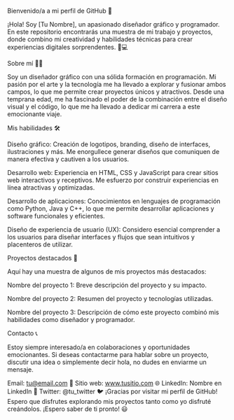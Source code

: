 Bienvenido/a a mi perfil de GitHub 👋

¡Hola! Soy [Tu Nombre], un apasionado diseñador gráfico y programador. En este repositorio encontrarás una muestra de mi trabajo y proyectos, donde combino mi creatividad y habilidades técnicas para crear experiencias digitales sorprendentes. 🎨💻

Sobre mí 🙋‍♂️

Soy un diseñador gráfico con una sólida formación en programación. Mi pasión por el arte y la tecnología me ha llevado a explorar y fusionar ambos campos, lo que me permite crear proyectos únicos y atractivos. Desde una temprana edad, me ha fascinado el poder de la combinación entre el diseño visual y el código, lo que me ha llevado a dedicar mi carrera a este emocionante viaje.

Mis habilidades 🛠️

Diseño gráfico: Creación de logotipos, branding, diseño de interfaces, ilustraciones y más. Me enorgullece generar diseños que comuniquen de manera efectiva y cautiven a los usuarios.

Desarrollo web: Experiencia en HTML, CSS y JavaScript para crear sitios web interactivos y receptivos. Me esfuerzo por construir experiencias en línea atractivas y optimizadas.

Desarrollo de aplicaciones: Conocimientos en lenguajes de programación como Python, Java y C++, lo que me permite desarrollar aplicaciones y software funcionales y eficientes.

Diseño de experiencia de usuario (UX): Considero esencial comprender a los usuarios para diseñar interfaces y flujos que sean intuitivos y placenteros de utilizar.

Proyectos destacados 🚀

Aquí hay una muestra de algunos de mis proyectos más destacados:

Nombre del proyecto 1: Breve descripción del proyecto y su impacto.

Nombre del proyecto 2: Resumen del proyecto y tecnologías utilizadas.

Nombre del proyecto 3: Descripción de cómo este proyecto combinó mis habilidades como diseñador y programador.

Contacto 📞

Estoy siempre interesado/a en colaboraciones y oportunidades emocionantes. Si deseas contactarme para hablar sobre un proyecto, discutir una idea o simplemente decir hola, no dudes en enviarme un mensaje.

Email: tu@email.com 📧
Sitio web: www.tusitio.com 🌐
LinkedIn: Nombre en LinkedIn 💼
Twitter: @tu_twitter 🐦
¡Gracias por visitar mi perfil de GitHub! Espero que disfrutes explorando mis proyectos tanto como yo disfruté creándolos. ¡Espero saber de ti pronto! 😃
